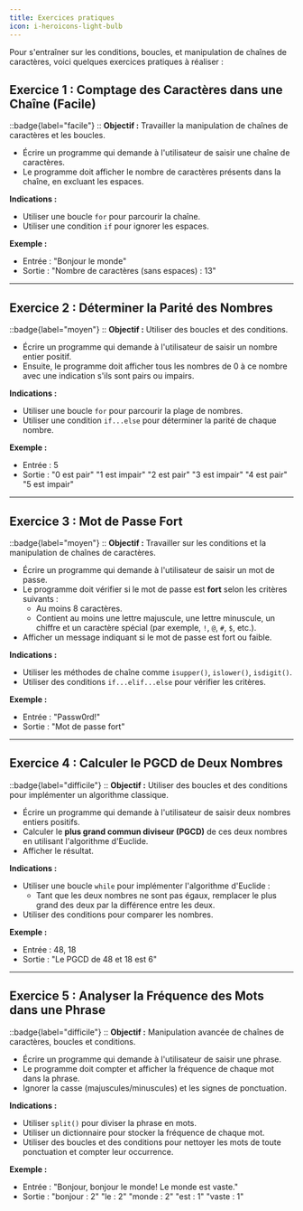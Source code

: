 ```yaml
---
title: Exercices pratiques
icon: i-heroicons-light-bulb
---
```


Pour s'entraîner sur les conditions, boucles, et manipulation de chaînes de caractères, voici quelques exercices pratiques à réaliser :

## Exercice 1 : Comptage des Caractères dans une Chaîne (Facile)
::badge{label="facile"}
::
**Objectif :** Travailler la manipulation de chaînes de caractères et les boucles.

- Écrire un programme qui demande à l'utilisateur de saisir une chaîne de caractères.
- Le programme doit afficher le nombre de caractères présents dans la chaîne, en excluant les espaces.

**Indications :**
- Utiliser une boucle `for` pour parcourir la chaîne.
- Utiliser une condition `if` pour ignorer les espaces.

**Exemple :**

- Entrée : "Bonjour le monde"
- Sortie : "Nombre de caractères (sans espaces) : 13"


---

## Exercice 2 : Déterminer la Parité des Nombres
::badge{label="moyen"}
::
**Objectif :** Utiliser des boucles et des conditions.

- Écrire un programme qui demande à l'utilisateur de saisir un nombre entier positif.
- Ensuite, le programme doit afficher tous les nombres de 0 à ce nombre avec une indication s'ils sont pairs ou impairs.

**Indications :**
- Utiliser une boucle `for` pour parcourir la plage de nombres.
- Utiliser une condition `if...else` pour déterminer la parité de chaque nombre.

**Exemple :**

- Entrée : 5
- Sortie : "0 est pair" "1 est impair" "2 est pair" "3 est impair" "4 est pair" "5 est impair"


---

## Exercice 3 : Mot de Passe Fort
::badge{label="moyen"}
::
**Objectif :** Travailler sur les conditions et la manipulation de chaînes de caractères.

- Écrire un programme qui demande à l'utilisateur de saisir un mot de passe.
- Le programme doit vérifier si le mot de passe est **fort** selon les critères suivants :
  - Au moins 8 caractères.
  - Contient au moins une lettre majuscule, une lettre minuscule, un chiffre et un caractère spécial (par exemple, `!`, `@`, `#`, `$`, etc.).
- Afficher un message indiquant si le mot de passe est fort ou faible.

**Indications :**
- Utiliser les méthodes de chaîne comme `isupper()`, `islower()`, `isdigit()`.
- Utiliser des conditions `if...elif...else` pour vérifier les critères.

**Exemple :**

- Entrée : "Passw0rd!"
- Sortie : "Mot de passe fort"


---

## Exercice 4 : Calculer le PGCD de Deux Nombres
::badge{label="difficile"}
::
**Objectif :** Utiliser des boucles et des conditions pour implémenter un algorithme classique.

- Écrire un programme qui demande à l'utilisateur de saisir deux nombres entiers positifs.
- Calculer le **plus grand commun diviseur (PGCD)** de ces deux nombres en utilisant l'algorithme d'Euclide.
- Afficher le résultat.

**Indications :**
- Utiliser une boucle `while` pour implémenter l'algorithme d'Euclide :
  - Tant que les deux nombres ne sont pas égaux, remplacer le plus grand des deux par la différence entre les deux.
- Utiliser des conditions pour comparer les nombres.

**Exemple :**

- Entrée : 48, 18
- Sortie : "Le PGCD de 48 et 18 est 6"


---

## Exercice 5 : Analyser la Fréquence des Mots dans une Phrase
::badge{label="difficile"}
::
**Objectif :** Manipulation avancée de chaînes de caractères, boucles et conditions.

- Écrire un programme qui demande à l'utilisateur de saisir une phrase.
- Le programme doit compter et afficher la fréquence de chaque mot dans la phrase.
- Ignorer la casse (majuscules/minuscules) et les signes de ponctuation.

**Indications :**
- Utiliser `split()` pour diviser la phrase en mots.
- Utiliser un dictionnaire pour stocker la fréquence de chaque mot.
- Utiliser des boucles et des conditions pour nettoyer les mots de toute ponctuation et compter leur occurrence.

**Exemple :**

- Entrée : "Bonjour, bonjour le monde! Le monde est vaste."
- Sortie : "bonjour : 2" "le : 2" "monde : 2" "est : 1" "vaste : 1"